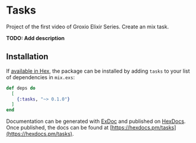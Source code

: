 # Tasks

  Project of the first video of Groxio Elixir Series.
  Create an mix task.

**TODO: Add description**

## Installation

If [available in Hex](https://hex.pm/docs/publish), the package can be installed
by adding `tasks` to your list of dependencies in `mix.exs`:

```elixir
def deps do
  [
    {:tasks, "~> 0.1.0"}
  ]
end
```

Documentation can be generated with [ExDoc](https://github.com/elixir-lang/ex_doc)
and published on [HexDocs](https://hexdocs.pm). Once published, the docs can
be found at [https://hexdocs.pm/tasks](https://hexdocs.pm/tasks).

